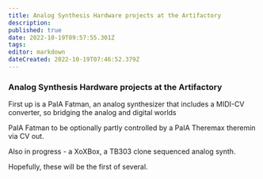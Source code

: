 ```yaml
---
title: Analog Synthesis Hardware projects at the Artifactory
description: 
published: true
date: 2022-10-19T09:57:55.301Z
tags: 
editor: markdown
dateCreated: 2022-10-19T07:46:52.379Z
---
```


### Analog Synthesis Hardware projects at the Artifactory

First up is a PaIA Fatman, an analog synthesizer that includes a MIDI-CV converter, so bridging the analog and digital worlds

PaIA Fatman to be optionally partly controlled by a PaIA Theremax theremin via CV out.

Also in progress - a XoXBox, a TB303 clone sequenced analog synth.

Hopefully, these will be the first of several.
